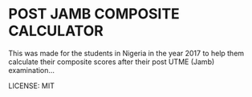 # POST JAMB COMPOSITE CALCULATOR



This was made for the students in Nigeria in the year 2017 to help them calculate their composite scores after their post UTME (Jamb) examination...

 
 LICENSE: MIT
